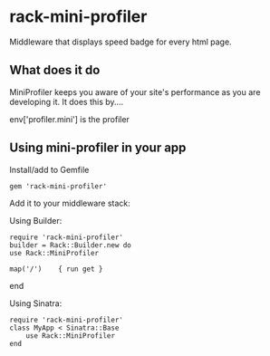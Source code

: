 # rack-mini-profiler

Middleware that displays speed badge for every html page.

## What does it do

MiniProfiler keeps you aware of your site's performance as you are developing it.
It does this by....

env['profiler.mini'] is the profiler 
## Using mini-profiler in your app

Install/add to Gemfile

	gem 'rack-mini-profiler'

Add it to your middleware stack:

Using Builder:

	require 'rack-mini-profiler'
	builder = Rack::Builder.new do
  	use Rack::MiniProfiler

  	map('/')    { run get }
  end

Using Sinatra:

	require 'rack-mini-profiler'
	class MyApp < Sinatra::Base
		use Rack::MiniProfiler
	end

